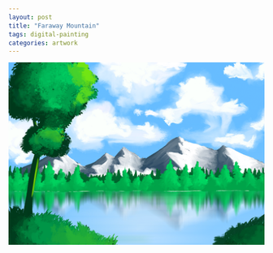 ```yaml
---
layout: post
title: "Faraway Mountain"
tags: digital-painting
categories: artwork
---
```


![Faraway Mountain](/assets/faraway-mountain.png)
